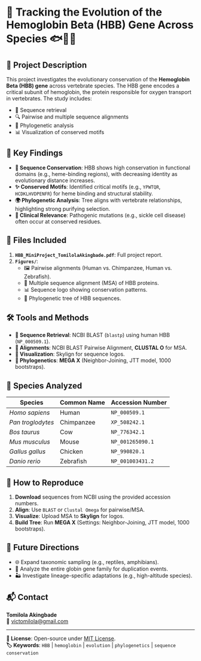 # 🧬 Tracking the Evolution of the Hemoglobin Beta (HBB) Gene Across Species 🐟🐄🐒

## 📝 Project Description  
This project investigates the evolutionary conservation of the **Hemoglobin Beta (HBB) gene** across vertebrate species. The HBB gene encodes a critical subunit of hemoglobin, the protein responsible for oxygen transport in vertebrates. The study includes:  
- 🧩 Sequence retrieval  
- 🔍 Pairwise and multiple sequence alignments  
- 🌳 Phylogenetic analysis  
- 📊 Visualization of conserved motifs  

## 🔑 Key Findings  
- **🧬 Sequence Conservation**: HBB shows high conservation in functional domains (e.g., heme-binding regions), with decreasing identity as evolutionary distance increases.  
- **✨ Conserved Motifs**: Identified critical motifs (e.g., `YPWTQR`, `HCDKLHVDPENFR`) for heme binding and structural stability.  
- **🌍 Phylogenetic Analysis**: Tree aligns with vertebrate relationships, highlighting strong purifying selection.  
- **🏥 Clinical Relevance**: Pathogenic mutations (e.g., sickle cell disease) often occur at conserved residues.  

## 📂 Files Included  
1. **`HBB_MiniProject_TomilolaAkingbade.pdf`**: Full project report.  
2. **`Figures/`**:  
   - 🖼️ Pairwise alignments (Human vs. Chimpanzee, Human vs. Zebrafish).  
   - 🧬 Multiple sequence alignment (MSA) of HBB proteins.  
   - 📊 Sequence logo showing conservation patterns.  
   - 🌳 Phylogenetic tree of HBB sequences.  

## 🛠️ Tools and Methods  
- **🔎 Sequence Retrieval**: NCBI BLAST (`blastp`) using human HBB (`NP_000509.1`).  
- **📏 Alignments**: NCBI BLAST Pairwise Alignment, **CLUSTAL O** for MSA.  
- **🎨 Visualization**: Skylign for sequence logos.  
- **🌳 Phylogenetics**: **MEGA X** (Neighbor-Joining, JTT model, 1000 bootstraps).  

## 🐾 Species Analyzed  
| Species          | Common Name     | Accession Number     |
|------------------|-----------------|----------------------|
| *Homo sapiens*   | Human           | `NP_000509.1`        |
| *Pan troglodytes*| Chimpanzee      | `XP_508242.1`        |
| *Bos taurus*     | Cow             | `NP_776342.1`        |
| *Mus musculus*   | Mouse           | `NP_001265090.1`     |
| *Gallus gallus*  | Chicken         | `NP_990820.1`        |
| *Danio rerio*    | Zebrafish       | `NP_001003431.2`     |

## 🔄 How to Reproduce  
1. **Download** sequences from NCBI using the provided accession numbers.  
2. **Align**: Use `BLAST` or `Clustal Omega` for pairwise/MSA.  
3. **Visualize**: Upload MSA to **Skylign** for logos.  
4. **Build Tree**: Run **MEGA X** (Settings: Neighbor-Joining, JTT model, 1000 bootstraps).  

## 🚀 Future Directions  
- 🌐 Expand taxonomic sampling (e.g., reptiles, amphibians).  
- 🔄 Analyze the entire globin gene family for duplication events.  
- 🏜️ Investigate lineage-specific adaptations (e.g., high-altitude species).  

## 📬 Contact  
**Tomilola Akingbade**  
📧 victomilola@gmail.com
  

---  
**📜 License**: Open-source under [MIT License](LICENSE).  
**🏷️ Keywords**: `HBB` | `hemoglobin` | `evolution` | `phylogenetics` | `sequence conservation`  
